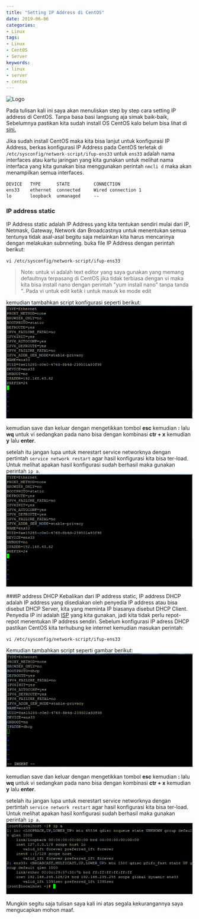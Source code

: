 ```yaml
---
title: "Setting IP Address di CentOS"
date: 2019-06-06
categories:
- Linux
tags:
- Linux
- CentOS
- Server
keywords:
- linux
- server
- centos
---
```

<!--more-->

![Logo](https://4.bp.blogspot.com/-RUoyHKZetNQ/V7WNn6yttqI/AAAAAAAACMo/iIiGrs8Y0nYR_MGu_DKrzIXbVaVmel-5wCLcB/s1600/Localhost.png)


Pada tulisan kali ini saya akan menuliskan step by step cara setting IP address di CentOS. Tanpa basa basi langsung aja simak baik-baik, Sebelumnya pastikan kita sudah install OS CentOS kalo belum bisa lihat di [sini.](https://roysans.github.io/2019/06/install-centos-on-virtualbox/)


Jika sudah install CentOS maka kita bisa lanjut untuk konfigurasi IP Address, berkas konfigurasi IP Address pada CentOS terletak di `/etc/sysconfig/network-script/ifup-ens33` untuk `ens33` adalah nama interfaces atau kartu jaringan yang kita gunakan untuk melihat nama interfaca yang kita gunakan bisa menggunakan perintah `nmcli d` maka akan menampilkan semua interfaces.

	DEVICE   TYPE      STATE         CONNECTION         
	ens33    ethernet  connected     Wired connection 1 
	lo       loopback  unmanaged     --                 

### IP address static
IP Address static adalah IP Address yang kita tentukan sendiri mulai dari IP, Netmask, Gateway, Network dan Broadcastnya untuk menentukan semua tentunya tidak asal-asal begitu saja melainkan kita harus mencarinya dengan melakukan subnneting.
buka file IP Address dengan perintah berikut:

	vi /etc/sysconfig/network-script/ifup-ens33
<blockquote>
<p>Note: untuk vi adalah text editor yang saya gunakan yang memang defaultnya terpasang di CentOS jika tidak terbiasa dengan vi maka kita bisa install nano dengan perintah "yum install nano" tanpa tanda ". Pada vi untuk edit ketik i untuk masuk ke mode edit</p>
</blockquote>

kemudian tambahkan script konfigurasi seperti berikut:
![](https://raw.githubusercontent.com/RoySans/img/master/IP-address/static/1.PNG)

kemudian save dan keluar dengan mengetikkan tombol **esc** kemudian **:** lalu **wq** untuk vi sedangkan pada nano bisa dengan kombinasi **ctr + x** kemudian **y** lalu **enter**.

setelah itu jangan lupa untuk merestart service networknya dengan pertintah `service network restart` agar hasil konfigurasi kita bisa ter-load.
Untuk melihat apakan hasil konfigurasi sudah berhasil maka gunakan perintah `ip a`.
![](https://raw.githubusercontent.com/RoySans/img/master/IP-address/static/1.PNG)

###IP address DHCP
Kebalikan dari IP address static, IP address DHCP adalah IP address yang disediakan oleh penyedia IP address atau bisa disebut DHCP Server, kita yang meminta IP biasanya disebut DHCP Client. Penyedia IP ini adalah [ISP](https://id.wikipedia.org/wiki/Penyelenggara_jasa_Internet) yang kita gunakan, jadi kita tidak perlu repot-repot menentukan IP address sendiri. Sebelum konfigurasi IP adress DHCP pastikan CentOS kita terhubung ke internet kemudian masukan perintah:

	vi /etc/sysconfig/network-script/ifup-ens33
Kemudian tambahkan script seperti gambar berikut:
![](https://raw.githubusercontent.com/RoySans/img/master/IP-address/dhcp/1.PNG)


kemudian save dan keluar dengan mengetikkan tombol **esc** kemudian **:** lalu **wq** untuk vi sedangkan pada nano bisa dengan kombinasi **ctr + x** kemudian **y** lalu **enter**.

setelah itu jangan lupa untuk merestart service networknya dengan pertintah `service network restart` agar hasil konfigurasi kita bisa ter-load.
Untuk melihat apakan hasil konfigurasi sudah berhasil maka gunakan perintah `ip a`.
![](https://raw.githubusercontent.com/RoySans/img/master/IP-address/dhcp/2.PNG)


Mungkin segitu saja tulisan saya kali ini atas segala kekurangannya saya mengucapkan mohon maaf.
